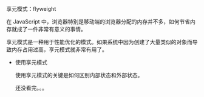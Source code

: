 享元模式：flyweight

在 JavaScript 中，浏览器特别是移动端的浏览器分配的内存并不多，如何节省内存就成了一件非常有意义的事情。

享元模式是一种用于性能优化的模式。如果系统中因为创建了大量类似的对象而导致内存占用过高，享元模式就非常有用了。

+ 使用享元模式

  使用享元模式的关键是如何区别内部状态和外部状态。

  还没看完。。。